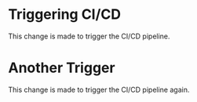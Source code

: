 # Triggering CI/CD

This change is made to trigger the CI/CD pipeline. 

# Another Trigger

This change is made to trigger the CI/CD pipeline again. 